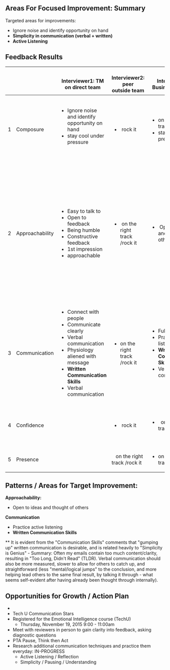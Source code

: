 
## Areas For Focused Improvement: Summary

Targeted areas for improvements:

- Ignore noise and identify opportunity on hand
- **Simplicity in communication (verbal + written)**
- **Active Listening**




## Feedback Results


| <br><br> | <br><br> | <br>Interviewer1: TM on direct team<br> | <br>Interviewer2: peer outside team<br> | <br>Interviewer3: Business partner<br> | Interviewer4 :Team Leader  | <br>Overall / Notes<br> |
| --- | --- | --- | --- | --- | --- | --- |
| 1 | Composure | <ul><li>Ignore noise and identify opportunity on hand</li><li>stay cool under pressure<br><br></li></ul> | <ul><li>&nbsp;rock it</li></ul> | <ul><li>on the right track</li><li>stay cool under pressure</li></ul> | <ul><li>&nbsp;on the right track</li></ul> | <ul><li>all though passionate about my ideas \Need to Listen and acknowledge others ideas</li><li>PTA Pause, Think then Act</li></ul> |
| 2 | Approachability | <ul><li>Easy to talk to</li><li>Open to feedback</li><li>Being humble</li><li>Constructive feedback</li><li>1st impression</li><li>approachable</li></ul> | <ul><li>&nbsp;on the right track /rock it</li></ul> | <ul><li>&nbsp;Open to ideas and thought of others</li></ul> | <ul><li>on the right track</li><li>&nbsp;&nbsp;Open to ideas and thought of others</li><li>1st impression</li></ul> | <ul><li>be more aware of how my body language and tone comes across&nbsp;&nbsp;</li><li>Need to Listen and acknowledge others ideas</li><li>give other the opportunity to be herd then comment</li><li><span>A strong personality can intimidate others and cause them not to speak/share ideas</span></li></ul> |
| 3 | Communication | <ul><li>Connect with people</li><li>Communicate clearly</li><li>Verbal communication</li><li>Physiology aliened with message</li><li><strong>Written Communication Skills</strong></li><li>Verbal communication</li></ul> | <ul><li>on the right track /rock it</li></ul> | <ul><li>Full attention</li><li>Practice active listening</li><li><strong>Written Communication Skills</strong></li><li>Verbal communication</li></ul> |  <ul><li>Practice active listening</li><li><strong>Written Communication Skills</strong></li></ul> | <ul><li>Grammar and communication, rushed and send before reading.</li><li>&nbsp;&nbsp;work on giving more attention to others</li></ul> |
| 4 | Confidence |   | <ul><li>&nbsp;rock it</li></ul> | <ul><li>&nbsp;&nbsp;on the right track</li></ul> | <ul><li>&nbsp;&nbsp;rock it</li></ul> | <ul><li>&nbsp;don't be afraid to not know something. Own it when you don't</li></ul> |
| 5 | Presence |   |    on the right track /rock it | <ul><li>on the right track /rock it</li></ul> | <ul><li>&nbsp;&nbsp;rock it</li></ul> |




## Patterns / Areas for Target Improvement:

**Approachability:**

- Open to ideas and thought of others


**Communication**

- Practice active listening
- **Written Communication Skills**




\*\* It is evident from the "Communication Skills" comments that "gumping up" written communication is desirable, and is related heavily to "Simplicity is Genius" - Summary: Often my emails contain too much content/clarity, resulting in "Too Long, Didn't Read" (TLDR). Verbal communication should also be more measured, slower to allow for others to catch up, and straightforward (less "mental/logical jumps" to the conclusion, and more helping lead others to the same final result, by talking it through - what seems self-evident after having already been thought through internally).



## Opportunities for Growth / Action Plan

- 
- Tech U Communication Stars
- Registered for the Emotional Intelligence course (TechU)
    - Thursday, November 19, 2015 9:00 - 11:00am
- Meet with reviewers in person to gain clarity into feedback, asking diagnostic questions
- PTA Pause, Think then Act
- Research additional communication techniques and practice them everyday: IN-PROGRESS
    - Active Listening / Reflection
    - Simplicity / Pausing / Understanding



